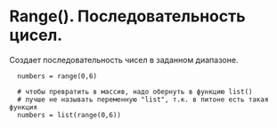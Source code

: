 # Range(). Последовательность цисел.

Создает последовательность чисел в заданном диапазоне.

```code
  numbers = range(0,6)
  
  # чтобы превратить в массив, надо обернуть в функцию list()
  # лучше не называть переменную "list", т.к. в питоне есть такая функция
  numbers = list(range(0,6))
  
  
```
